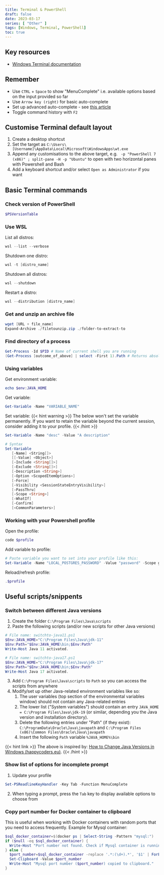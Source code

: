```yaml
---
title: Terminal & PowerShell
draft: false
date: 2023-03-17
series: [ "Other" ]
tags: [Windows, Terminal, PowerShell]
toc: true
---
```

## Key resources

- [Windows Terminal documentation](https://learn.microsoft.com/en-us/windows/terminal/install)

## Remember

- Use `CTRL` + `Space` to show "MenuComplete" i.e. available options based on the input provided so far
- Use `Arrow key (right)` for basic auto-complete
- Set up advanced auto-complete - see [this article](https://techcommunity.microsoft.com/t5/itops-talk-blog/autocomplete-in-powershell/ba-p/2604524)
- Toggle command history with `F2`

## Customise Terminal default layout

1. Create a desktop shortcut
2. Set the target as `C:\Users\[Username]\AppData\Local\Microsoft\WindowsApps\wt.exe` 
3. Append any customisations to the above target, e.g. ` -p "PowerShell 7 (x86)" ; split-pane -H -p "Ubuntu"` to open with two horizontal panes with Powershell and Bash
4. Add a keyboard shortcut and/or select `Open as Administrator` if you want

## Basic Terminal commands

### Check version of PowerShell
```powershell
$PSVersionTable
```

### Use WSL
List all distros:
```powershell 
wsl --list --verbose
```

Shutdown one distro:
```powershell
wsl -t [distro_name]
```

Shutdown all distros:
```powershell
wsl --shutdown
```

Restart a distro:
```powershell
wsl --distribution [distro_name]
```

### Get and unzip an archive file
```powershell
wget [URL + file_name]
Expand-Archive ./filetounzip.zip ./folder-to-extract-to
```

### Find directory of a process
```powershell
Get-Process -Id $PID # Name of current shell you are running
(Get-Process [outcome_of_above] | select -First 1).Path # Returns absolute directory
```

### Using variables
Get environment variable:
```powershell
echo $env:JAVA_HOME
```

Get variable:
```powershell
Get-Variable -Name "VARIABLE_NAME"
```

Set variable:
{{< hint warning >}}
The below won't set the variable permanently. If you want to retain the variable beyond the current session, consider adding it to your profile.
{{< /hint >}}

```powershell
Set-Variable -Name "desc" -Value "A description" 

# Syntax
Set-Variable 
   [-Name] <String[]> 
   [[-Value] <Object>] 
   [-Include <String[]>] 
   [-Exclude <String[]>] 
   [-Description <String>] 
   [-Option <ScopedItemOptions>] 
   [-Force] 
   [-Visibility <SessionStateEntryVisibility>] 
   [-PassThru] 
   [-Scope <String>] 
   [-WhatIf] 
   [-Confirm] 
   [<CommonParameters>]
```

### Working with your Powershell profile
Open the profile:
```powershell
code $profile
```

Add variable to profile:
```powershell
# Paste variable you want to set into your profile like this:
Set-Variable -Name "LOCAL_POSTGRES_PASSWORD" -Value "password" -Scope global 
```

Reload/refresh profile:
```powershell
.$profile
```

## Useful scripts/snippents

### Switch between different Java versions

1. Create the folder `C:\Program Files\Java\scripts`
2. Paste the following scripts (and/or new scripts for other Java versions)

```powershell
# File name: switchto-java11.ps1
$Env:JAVA_HOME="C:\Program Files\Java\jdk-11" 
$Env:Path="$Env:JAVA_HOME\bin;$Env:Path" 
Write-Host Java 11 activated.
```

```powershell
# File name: switchto-java17.ps1
$Env:JAVA_HOME="C:\Program Files\Java\jdk-17" 
$Env:Path="$Env:JAVA_HOME\bin;$Env:Path" 
Write-Host Java 17 activated.
```

3. Add `C:\Program Files\Java\scripts` to `Path` so you can access the scripts from anywhere
4. Modify/set up other Java-related environment variables like so:
   1. The user variables (top section of the environmental variables window) should not contain any Java-related entries
   2. The lower list ("System variables") should contain an entry `JAVA_HOME = C:\Program Files\Java\jdk-19` (or similar, depending you the Java version and installation directory).
   3. Delete the following entries under "Path" (if they exist): `C:\ProgramData\Oracle\Java\javapath` and `C:\Program Files (x86)\Common Files\Oracle\Java\javapath`
   4. Insert the following `Path` variable `%JAVA_HOME%\bin`

{{< hint link >}}
The above is inspired by: [How to Change Java Versions in Windows (happycoders.eu)](https://www.happycoders.eu/java/how-to-switch-multiple-java-versions-windows/).
{{< /hint >}}

### Show list of options for incomplete prompt

1. Update your profile

```powershell
Set-PSReadlineKeyHandler -Key Tab -Function MenuComplete
```

2. When typing a prompt, press the `Tab` key to display available options to choose from


### Copy port number for Docker container to clipboard

This is useful when working with Docker containers with random ports that you need to access frequently.
Example for Mysql container:

```powershell
$sql_docker_container=$(docker ps | Select-String -Pattern "mysql:")
if ($null -eq $sql_docker_container) {
  Write-Host "Port number not found. Check if Mysql container is running."
} else {
  $port_number=$sql_docker_container -replace '.*:(\d+).*', '$1' | ForEach-Object { $_.Trim() }
  Set-Clipboard -Value $port_number
  Write-Host "Mysql port number ($port_number) copied to clipboard."
}
```
